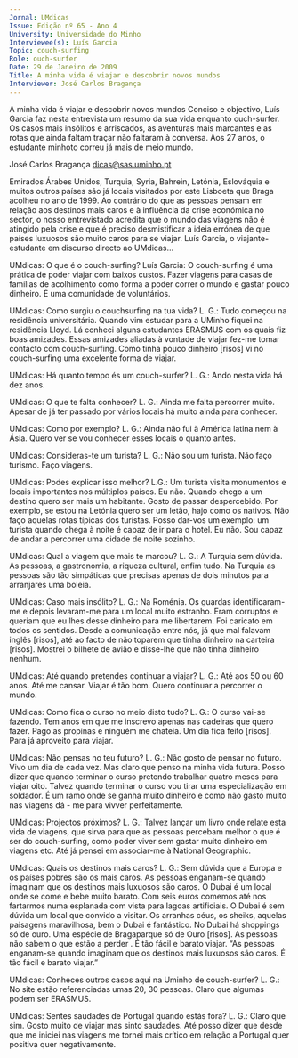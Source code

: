 ```yaml
---
Jornal: UMdicas
Issue: Edição nº 65 - Ano 4
University: Universidade do Minho
Interviewee(s): Luís Garcia
Topic: couch-surfing
Role: ouch-surfer
Date: 29 de Janeiro de 2009
Title: A minha vida é viajar e descobrir novos mundos
Interviewer: José Carlos Bragança
---
```


A minha vida é viajar e descobrir novos mundos
Conciso e objectivo, Luís Garcia faz nesta entrevista um resumo
da sua vida enquanto ouch-surfer. Os casos mais insólitos e
arriscados, as aventuras mais marcantes e as rotas que ainda
faltam traçar não faltaram à conversa. Aos 27 anos, o estudante minhoto
correu já mais de meio mundo.

José Carlos Bragança
dicas@sas.uminho.pt

Emirados Árabes Unidos, Turquia,
Syria, Bahrein, Letónia, Eslováquia e
muitos outros países são já locais
visitados por este Lisboeta que
Braga acolheu no ano de 1999.
Ao contrário do que as pessoas
pensam em relação aos destinos
mais caros e à influência da crise
económica no sector, o nosso
entrevistado acredita que o mundo
das viagens não é atingido pela crise
e que é preciso desmistificar a ideia
errónea de que países luxuosos são
muito caros para se viajar. Luís
Garcia, o viajante-estudante em
discurso directo ao UMdicas...

UMdicas: O que é o couch-surfing?
Luís Garcia: O couch-surfing é uma
prática de poder viajar com baixos
custos. Fazer viagens para casas de
famílias de acolhimento como forma
a poder correr o mundo e gastar
pouco dinheiro. É uma comunidade
de voluntários.

UMdicas: Como surgiu o couchsurfing na tua vida?
L. G.: Tudo começou na residência
universitária. Quando vim estudar
para a UMinho fiquei na residência
Lloyd. Lá conheci alguns estudantes
ERASMUS com os quais fiz boas
amizades. Essas amizades aliadas à
vontade de viajar fez-me tomar
contacto com couch-surfing. Como
tinha pouco dinheiro [risos] vi no
couch-surfing uma excelente forma
de viajar.

UMdicas: Há quanto tempo és um
couch-surfer?
L. G.: Ando nesta vida há dez anos.

UMdicas: O que te falta conhecer?
L. G.: Ainda me falta percorrer muito.
Apesar de já ter passado por vários
locais há muito ainda para conhecer.

UMdicas: Como por exemplo?
L. G.: Ainda não fui à América latina
nem à Ásia. Quero ver se vou
conhecer esses locais o quanto
antes.

UMdicas: Consideras-te um turista?
L. G.: Não sou um turista. Não faço
turismo. Faço viagens.

UMdicas: Podes explicar isso
melhor?
L.G.: Um turista visita monumentos
e locais importantes nos múltiplos
países. Eu não. Quando chego a um
destino quero ser mais um
habitante. Gosto de passar
despercebido.
Por exemplo, se estou na Letónia
quero ser um letão, hajo como os
nativos. Não faço aquelas rotas
típicas dos turistas. Posso dar-vos
um exemplo: um turista quando
chega à noite é capaz de ir para o
hotel. Eu não. Sou capaz de andar a
percorrer uma cidade
de noite sozinho.

UMdicas: Qual a viagem que mais te
marcou?
L. G.: A Turquia sem dúvida. As
pessoas, a gastronomia, a riqueza
cultural, enfim tudo. Na Turquia as
pessoas são tão simpáticas que
precisas apenas de dois minutos
para arranjares uma boleia.

UMdicas: Caso mais insólito?
L. G.: Na Roménia. Os guardas
identificaram-me e depois levaram-me para um local muito estranho.
Eram corruptos e queriam que eu
lhes desse dinheiro para me
libertarem. Foi caricato em todos os
sentidos.
Desde a comunicação entre nós, já
que mal falavam inglês [risos], até
ao facto de não toparem que tinha
dinheiro na carteira [risos]. Mostrei
o bilhete de avião e disse-lhe que
não tinha dinheiro nenhum.

UMdicas: Até quando pretendes
continuar a viajar?
L. G.: Até aos 50 ou 60 anos. Até me
cansar. Viajar é tão bom. Quero
continuar a percorrer o mundo.

UMdicas: Como fica o curso no meio
disto tudo?
L. G.: O curso vai-se fazendo. Tem
anos em que me inscrevo apenas
nas cadeiras que quero fazer. Pago
as propinas e ninguém me chateia.
Um dia fica feito [risos]. Para já
aproveito para viajar.

UMdicas: Não pensas no teu futuro?
L. G.: Não gosto de pensar no futuro.
Vivo um dia de cada vez. Mas claro
que penso na minha vida futura.
Posso dizer que quando terminar o
curso pretendo trabalhar quatro
meses para viajar oito. Talvez
quando terminar o curso vou tirar
uma especialização em soldador. É
um ramo onde se ganha muito
dinheiro e como não gasto muito nas
viagens dá - me para vivver
perfeitamente.

UMdicas: Projectos próximos?
L. G.: Talvez lançar um livro onde
relate esta vida de viagens, que sirva
para que as pessoas percebam
melhor o que é ser do couch-surfing,
como poder viver sem gastar muito
dinheiro em viagens etc. Até já
pensei em associar-me à National
Geographic.

UMdicas: Quais os destinos mais
caros?
L. G.: Sem dúvida que a Europa e os
países pobres são os mais caros. As
pessoas enganam-se quando
imaginam que os destinos mais
luxuosos são caros. O Dubai é um
local onde se come e bebe muito
barato. Com seis euros comemos
até nos fartarmos numa esplanada
com vista para lagoas artificiais. O
Dubai é sem dúvida um local que
convido a visitar. Os arranhas céus,
os sheiks, aquelas paisagens
maravilhosa, bem o Dubai é
fantástico. No Dubai há shoppings
só de ouro. Uma espécie de
Bragaparque só de Ouro [risos]. As
pessoas não sabem o que estão a
perder . É tão fácil e barato viajar.
“As pessoas enganam-se quando
imaginam que os destinos mais
luxuosos são caros. É tão fácil e
barato viajar.”

UMdicas: Conheces outros casos
aqui na Uminho de couch-surfer?
L. G.: No site estão referenciadas
umas 20, 30 pessoas. Claro que
algumas podem ser ERASMUS.

UMdicas: Sentes saudades de
Portugal quando estás fora?
L. G.: Claro que sim. Gosto muito de
viajar mas sinto saudades. Até
posso dizer que desde que me iniciei
nas viagens me tornei mais crítico
em relação a Portugal quer positiva
quer negativamente.